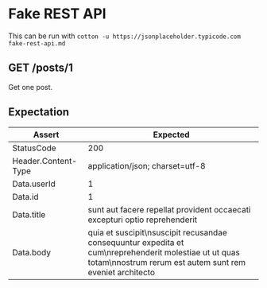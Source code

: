 # Fake REST API

This can be run with `cotton -u https://jsonplaceholder.typicode.com fake-rest-api.md`

## GET /posts/1

Get one post.

## Expectation

| Assert | Expected |
| - | - |
| StatusCode | 200 |
| Header.Content-Type | application/json; charset=utf-8 |
| Data.userId | 1 |
| Data.id | 1 |
| Data.title | sunt aut facere repellat provident occaecati excepturi optio reprehenderit |
| Data.body | quia et suscipit\nsuscipit recusandae consequuntur expedita et cum\nreprehenderit molestiae ut ut quas totam\nnostrum rerum est autem sunt rem eveniet architecto |
